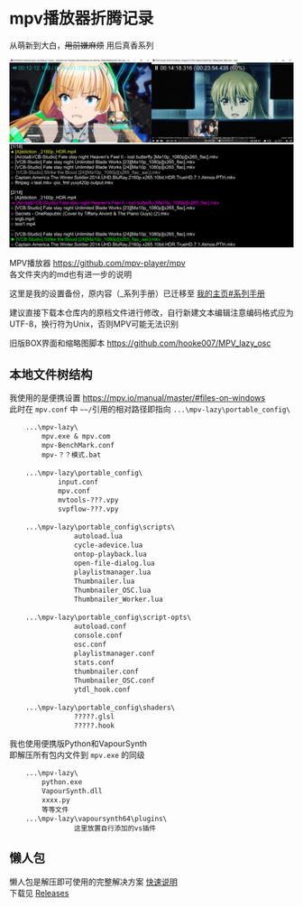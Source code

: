 # mpv播放器折腾记录
从萌新到大白，<s>用前嫌麻烦</s> 用后真香系列

![](%E7%95%8C%E9%9D%A2%E5%AF%B9%E6%AF%94.jpg)
![](%E9%AB%98%E7%BA%A7%E6%92%AD%E6%94%BE%E5%88%97%E8%A1%A8.png)

MPV播放器 https://github.com/mpv-player/mpv  
各文件夹内的md也有进一步的说明

这里是我的设置备份，原内容（_系列手册）已迁移至 [我的主页#系列手册](https://hooke007.github.io/#%E7%B3%BB%E5%88%97%E6%89%8B%E5%86%8C)

建议直接下载本仓库内的原档文件进行修改，自行新建文本编辑注意编码格式应为UTF-8，换行符为Unix，否则MPV可能无法识别

旧版BOX界面和缩略图脚本 https://github.com/hooke007/MPV_lazy_osc

## 本地文件树结构
我使用的是便携设置 https://mpv.io/manual/master/#files-on-windows  
此时在 `mpv.conf` 中 `~~/`引用的相对路径即指向 `...\mpv-lazy\portable_config\`
```
    ...\mpv-lazy\
        mpv.exe & mpv.com
        mpv-BenchMark.conf
        mpv-？？模式.bat

    ...\mpv-lazy\portable_config\
            input.conf
            mpv.conf
            mvtools-???.vpy
            svpflow-???.vpy

    ...\mpv-lazy\portable_config\scripts\
                autoload.lua
                cycle-adevice.lua
                ontop-playback.lua
                open-file-dialog.lua
                playlistmanager.lua
                Thumbnailer.lua
                Thumbnailer_OSC.lua
                Thumbnailer_Worker.lua

    ...\mpv-lazy\portable_config\script-opts\
                autoload.conf
                console.conf
                osc.conf
                playlistmanager.conf
                stats.conf
                thumbnailer.conf
                Thumbnailer_OSC.conf
                ytdl_hook.conf

    ...\mpv-lazy\portable_config\shaders\
                ?????.glsl
                ?????.hook
```
我也使用便携版Python和VapourSynth  
即解压所有包内文件到 `mpv.exe` 的同级
```
    ...\mpv-lazy\
        python.exe
        VapourSynth.dll
        xxxx.py
        等等文件
    ...\mpv-lazy\vapoursynth64\plugins\
                这里放置自行添加的vs插件
```

## 懒人包
懒人包是解压即可使用的完整解决方案 [快速说明](https://hooke007.github.io/mpv-lazy/[00]_%E6%87%92%E4%BA%BA%E5%8C%85%E5%BF%AB%E9%80%9F%E8%AF%B4%E6%98%8E.html)  
下载见 [Releases](https://github.com/hooke007/MPV_lazy/releases)
